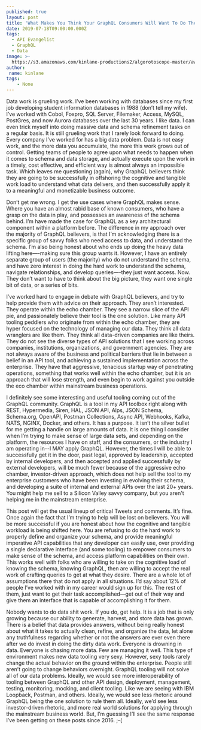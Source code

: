 ```yaml
---
published: true
layout: post
title: 'What Makes You Think Your GraphQL Consumers Will Want To Do The Work'
date: 2019-07-18T09:00:00.000Z
tags:
  - API Evangelist
  - GraphQL
  - Data
image: >-
  https://s3.amazonaws.com/kinlane-productions2/algorotoscope-master/aws-s3-stories-status-berlin-matrix.jpg
author:
 name: kinlane
tags:
    - None
---
```

Data work is grueling work. I’ve been working with databases since my first job developing student information databases in 1988 (don’t tell my wife). I’ve worked with Cobol, Foxpro, SQL Server, Filemaker, Access, MySQL, PostGres, and now Aurora databases over the last 30 years. I like data. I can even trick myself into doing massive data and schema refinement tasks on a regular basis. It is still grueling work that I rarely look forward to doing. Every company I’ve worked for has a big data problem. Data is not easy work, and the more data you accumulate, the more this work grows out of control. Getting teams of people to agree upon what needs to happen when it comes to schema and data storage, and actually execute upon the work in a timely, cost effective, and efficient way is almost always an impossible task. Which leaves me questioning (again), why GraphQL believers think they are going to be successfully in offshoring the cognitive and tangible work load to understand what data delivers, and then successfully apply it to a meaningful and monetizable business outcome.

Don’t get me wrong. I get the use cases where GraphQL makes sense. Where you have an almost rabid base of known consumers, who have a grasp on the data in play, and possesses an awareness of the schema behind. I’m have made the case for GraphQL as a key architectural component within a platform before. The difference in my approach over the majority of GraphQL believers, is that I’m acknowledging there is a specific group of savvy folks who need access to data, and understand the schema. I’m also being honest about who ends up doing the heavy data lifting here—-making sure this group wants it. However, I have an entirely separate group of users (the majority) who do not understand the schema, and have zero interest in doing the hard work to understand the schema, navigate relationships, and develop queries—-they just want access. Now. They don’t want to have to think about the big picture, they want one single bit of data, or a series of bits.

I’ve worked hard to engage in debate with GraphQL believers, and try to help provide them with advice on their approach. They aren’t interested. They operate within the echo chamber. They see a narrow slice of the API pie, and passionately believe their tool is the one solution. Like many API tooling peddlers who originate from within the echo chamber, they are hyper focused on the technology of managing our data. They think all data wranglers are like them. They think all data-driven companies are like theirs. They do not see the diverse types of API solutions that I see working across companies, institutions, organizations, and government agencies. They are not always aware of the business and political barriers that lie in between a belief in an API tool, and achieving a sustained implementation across the enterprise. They have that aggressive, tenacious startup way of penetrating operations, something that works well within the echo chamber, but it is an approach that will lose strength, and even begin to work against you outside the eco chamber within mainstream business operations.

I definitely see some interesting and useful tooling coming out of the GraphQL community. GraphQL is a tool in my API toolbox right along with REST, Hypermedia, Siren, HAL, JSON API, Alps, JSON Schema, Schema.org, OpenAPI, Postman Collections, Async API, Webhooks, Kafka, NATS, NGINX, Docker, and others. It has a purpose. It isn’t the silver bullet for me getting a handle on large amounts of data. It is one thing I consider when I’m trying to make sense of large data sets, and depending on the platform, the resources I have on staff, and the consumers, or the industry I am operating in--I MAY apply GraphQL. However, the times I will be able to successfully get it in the door, past legal, approved by leadership, accepted by internal developers, and then accepted and applied successfully by external developers, will be much fewer because of the aggressive echo chamber, investor-driven approach, which does not help sell the tool to my enterprise customers who have been investing in evolving their schema, and developing a suite of internal and external APIs over the last 20+ years. You might help me sell to a Silicon Valley savvy company, but you aren't helping me in the mainstream enterprise.

This post will get the usual lineup of critical Tweets and comments. It’s fine. Once again the fact that I’m trying to help will be lost on believers. You will be more successful if you are honest about how the cognitive and  tangible workload is being shifted here. You are refusing to do the hard work to properly define and organize your schema, and provide meaningful imperative API capabilities that any developer can easily use, over providing a single declarative interface (and some tooling) to empower consumers to make sense of the schema, and access platform capabilities on their own. This works well with folks who are willing to take on the cognitive load of knowing the schema, knowing GraphQL, then are willing to accept the real work of crafting queries to get at what they desire. There are a whole lot of assumptions there that do not apply in all situations. I’d say about 12% of people I’ve worked with in my career would sign up for this. The rest of them, just want to get their task accomplished—get out of their way and give them an interface that is capable of accomplishing it for them.

Nobody wants to do data shit work. If you do, get help. It is a job that is only growing because our ability to generate, harvest, and store data has grown. There is a belief that data provides answers, without being really honest about what it takes to actually clean, refine, and organize the data, let alone any truthfulness regarding whether or not the answers are ever even there after we do invest in doing the dirty data work. Everyone is drowning in data. Everyone is chasing more data. Few are managing it well. This type of environment makes new data tooling very sexy. However, sexy tools rarely change the actual behavior on the ground within the enterprise. People still aren’t going to change behaviors overnight. GraphQL tooling will not solve all of our data problems. Ideally, we would see more interoperability of tooling between GraphQL and other API design, deployment, management, testing, monitoring, mocking, and client tooling. Like we are seeing with IBM Loopback, Postman, and others. Ideally, we would see less rhetoric around GraphQL being the one solution to rule them all. Ideally, we’d see less investor-driven rhetoric, and more real world solutions for applying through the mainstream business world. But, I’m guessing I’ll see the same response I’ve been getting on these posts since 2016. ;-(

